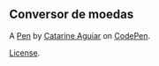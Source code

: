 Conversor de moedas
-------------------


A [Pen](https://codepen.io/catarineaguiar/pen/oNBNLJa) by [Catarine Aguiar](https://codepen.io/catarineaguiar) on [CodePen](https://codepen.io).

[License](https://codepen.io/catarineaguiar/pen/oNBNLJa/license).